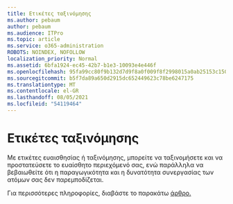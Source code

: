 ```yaml
---
title: Ετικέτες ταξινόμησης
ms.author: pebaum
author: pebaum
ms.audience: ITPro
ms.topic: article
ms.service: o365-administration
ROBOTS: NOINDEX, NOFOLLOW
localization_priority: Normal
ms.assetid: 6bfa1924-ec45-42b7-b1e3-10093e4e446f
ms.openlocfilehash: 95fa99cc80f9b132d7d9f8a0f009f8f2998015a0ab25153c150c4f9e7f9291dc
ms.sourcegitcommit: b5f7da89a650d2915dc652449623c78be6247175
ms.translationtype: MT
ms.contentlocale: el-GR
ms.lasthandoff: 08/05/2021
ms.locfileid: "54119464"
---
```

# <a name="classification-labels"></a>Ετικέτες ταξινόμησης

Με ετικέτες ευαισθησίας ή ταξινόμησης, μπορείτε να ταξινομήσετε και να προστατεύσετε το ευαίσθητο περιεχόμενό σας, ενώ παράλληλα να βεβαιωθείτε ότι η παραγωγικότητα και η δυνατότητα συνεργασίας των ατόμων σας δεν παρεμποδίζεται.

Για περισσότερες πληροφορίες, διαβάστε το παρακάτω [άρθρο.](https://docs.microsoft.com/microsoft-365/compliance/sensitivity-labels)
